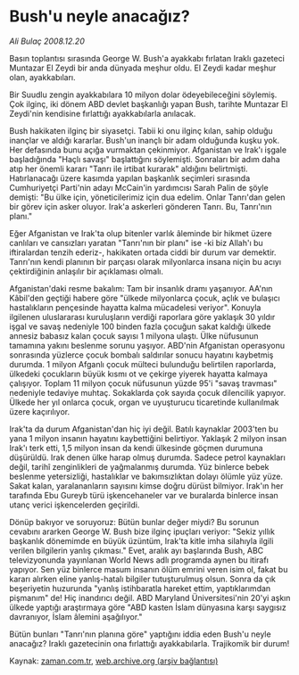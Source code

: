 # Bush'u neyle anacağız?

*Ali Bulaç 2008.12.20*

<tr><td class="metin" colspan="2" style="padding-top: 20px; padding-left: 5px; padding-right: 10px;">Basın toplantısı sırasında George W. Bush'a ayakkabı fırlatan Iraklı gazeteci Muntazar El Zeydi bir anda dünyada meşhur oldu. El Zeydi kadar meşhur olan, ayakkabıları.</td></tr><tr><td class="metin" colspan="2" style="padding-top: 20px; padding-left: 5px; padding-right: 10px;"><p> Bir Suudlu zengin ayakkabılara 10 milyon dolar ödeyebileceğini söylemiş. Çok ilginç, iki dönem ABD devlet başkanlığı yapan Bush, tarihte Muntazar El Zeydi'nin kendisine fırlattığı ayakkabılarla anılacak.
<p>Bush hakikaten ilginç bir siyasetçi. Tabii ki onu ilginç kılan, sahip olduğu inançlar ve aldığı kararlar. Bush'un inançlı bir adam olduğunda kuşku yok. Her defasında bunu açığa vurmaktan çekinmiyor. Afganistan ve Irak'ı işgale başladığında "Haçlı savaşı" başlattığını söylemişti. Sonraları bir adım daha atıp her önemli kararı "Tanrı ile irtibat kurarak" aldığını belirtmişti. Hatırlanacağı üzere kasımda yapılan başkanlık seçimleri sırasında Cumhuriyetçi Parti'nin adayı McCain'in yardımcısı Sarah Palin de şöyle demişti: "Bu ülke için, yöneticilerimiz için dua edelim. Onlar Tanrı'dan gelen bir görev için asker oluyor. Irak'a askerleri gönderen Tanrı. Bu, Tanrı'nın planı."
<p>Eğer Afganistan ve Irak'ta olup bitenler varlık âleminde bir hikmet üzere canlıları ve cansızları yaratan "Tanrı'nın bir planı" ise -ki biz Allah'ı bu iftiralardan tenzih ederiz-, hakikaten ortada ciddi bir durum var demektir. Tanrı'nın kendi planının bir parçası olarak milyonlarca insana niçin bu acıyı çektirdiğinin anlaşılır bir açıklaması olmalı. 
<p>Afganistan'daki resme bakalım: Tam bir insanlık dramı yaşanıyor. AA'nın Kâbil'den geçtiği habere göre "ülkede milyonlarca çocuk, açlık ve bulaşıcı hastalıkların pençesinde hayatta kalma mücadelesi veriyor". Konuyla ilgilenen uluslararası kuruluşların verdiği raporlara göre yaklaşık 30 yıldır işgal ve savaş nedeniyle 100 binden fazla çocuğun sakat kaldığı ülkede annesiz babasız kalan çocuk sayısı 1 milyona ulaştı. Ülke nüfusunun tamamına yakını beslenme sorunu yaşıyor. ABD'nin Afganistan operasyonu sonrasında yüzlerce çocuk bombalı saldırılar sonucu hayatını kaybetmiş durumda. 1 milyon Afganlı çocuk mülteci bulunduğu belirtilen raporlarda, ülkedeki çocukların büyük kısmı ot ve çekirge yiyerek hayatta kalmaya çalışıyor. Toplam 11 milyon çocuk nüfusunun yüzde 95'i "savaş travması" nedeniyle tedaviye muhtaç. Sokaklarda çok sayıda çocuk dilencilik yapıyor. Ülkede her yıl onlarca çocuk, organ ve uyuşturucu ticaretinde kullanılmak üzere kaçırılıyor. 
<p>Irak'ta da durum Afganistan'dan hiç iyi değil. Batılı kaynaklar 2003'ten bu yana 1 milyon insanın hayatını kaybettiğini belirtiyor. Yaklaşık 2 milyon insan Irak'ı terk etti, 1,5 milyon insan da kendi ülkesinde göçmen durumuna düşürüldü. Irak denen ülke harap olmuş durumda. Sadece petrol kaynakları değil, tarihî zenginlikleri de yağmalanmış durumda. Yüz binlerce bebek beslenme yetersizliği, hastalıklar ve bakımsızlıktan dolayı ölümle yüz yüze. Sakat kalan, yaralananların sayısını kimse doğru dürüst bilmiyor. Irak'ın her tarafında Ebu Gureyb türü işkencehaneler var ve buralarda binlerce insan utanç verici işkencelerden geçirildi.
<p>Dönüp bakıyor ve soruyoruz: Bütün bunlar değer miydi? Bu sorunun cevabını ararken George W. Bush bize ilginç ipuçları veriyor: "Sekiz yıllık başkanlık dönemimde en büyük üzüntüm, Irak'ta kitle imha silahıyla ilgili verilen bilgilerin yanlış çıkması." Evet, aralık ayı başlarında Bush, ABC televizyonunda yayınlanan World News adlı programda aynen bu itirafı yapıyor. Sen yüz binlerce masum insanın ölüm emrini veren isim ol, fakat bu kararı alırken eline yanlış-hatalı bilgiler tutuşturulmuş olsun. Sonra da çık beşeriyetin huzurunda "yanlış istihbaratla hareket ettim, yaptıklarımdan pişmanım" de! Hiç inandırıcı değil. ABD Maryland Üniversitesi'nin 20'yi aşkın ülkede yaptığı araştırmaya göre "ABD kasten İslam dünyasına karşı saygısız davranıyor, İslam âlemini aşağılıyor."
<p>Bütün bunları "Tanrı'nın planına göre" yaptığını iddia eden Bush'u neyle anacağız? Iraklı gazetecinin ona fırlattığı ayakkabılarla. Trajikomik bir durum!<br/></p></p></p></p></p></p></p></td></tr>

Kaynak: [zaman.com.tr](http://zaman.com.tr/yazar.do?yazino=772288), [web.archive.org (arşiv bağlantısı)](http://web.archive.org/web/20081225135702/http://www.zaman.com.tr:80/yazar.do?yazino=772288)
